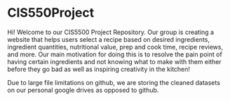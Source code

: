 # CIS550Project

Hi! Welcome to our CIS5500 Project Repository. Our group is creating a website that helps users select a recipe based on desired ingredients, ingredient quantities, nutritional value, prep and cook time, recipe reviews, and more. Our main motivation for doing this is to resolve the pain point of having certain ingredients and not knowing what to make with them either before they go bad as well as inspiring creativity in the kitchen!

Due to large file limitations on github, we are storing the cleaned datasets on our personal google drives as opposed to github.